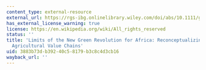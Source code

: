 ```yaml
---
content_type: external-resource
external_url: https://rgs-ibg.onlinelibrary.wiley.com/doi/abs/10.1111/geoj.12233
has_external_license_warning: true
license: https://en.wikipedia.org/wiki/All_rights_reserved
status: ''
title: 'Limits of the New Green Revolution for Africa: Reconceptualizing Gendered
  Agricultural Value Chains'
uid: 3883b73d-b392-40c5-8179-b3c8c4d3cb16
wayback_url: ''
---
```


